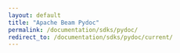 ```yaml
---
layout: default
title: "Apache Beam Pydoc"
permalink: /documentation/sdks/pydoc/
redirect_to: /documentation/sdks/pydoc/current/
---
```

